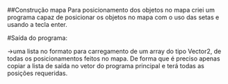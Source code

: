 
##Construção mapa
Para posicionamento dos objetos no mapa criei um programa capaz de posicionar os objetos no mapa com o uso das setas e usando a tecla enter.


#Saída do programa:


->uma lista no formato para carregamento de um array do tipo Vector2, de todas os posicionamentos feitos no mapa. De forma que é preciso apenas copiar a lista de saída no vetor do programa principal e terá todas as posições requeridas.

